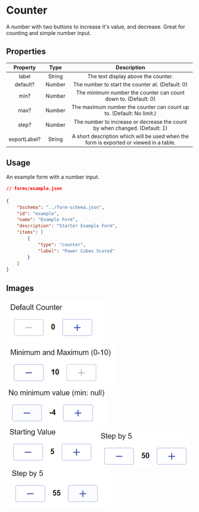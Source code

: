 # Counter
A number with two buttons to increase it's value, and decrease. Great for counting and simple number input.

## Properties

| Property |  Type  |                                 Description                                |
|:--------:|:------:|:--------------------------------------------------------------------------:|
|   label  | String |                     The text display above the counter.                    |
| default? | Number |              The number to start the counter at. (Default: 0)              |
|   min?   | Number |       The minimum number the counter can count down to. (Default: 0)       |
|   max?   | Number |    The maximum number the counter can count up to. (Default: No limit.)    |
|   step?  | Number | The number to increase or decrease the count by when changed. (Default: 1) |
| exportLabel? |  String | A short description which will be used when the form is exported or viewed in a table. |

## Usage
An example form with a number input.
```json
// forms/example.json

{
    "$schema": "../form-schema.json",
    "id": "example",
    "name": "Example Form",
    "description": "Starter Example Form",
    "items": [
        {
            "type": "counter",
            "label": "Power Cubes Scored"
        }
    ]
}
```

## Images
![counter](../img/counter.png ":size=200%")
![counter-max](../img/counter-max.png ":size=200%")
![counter-no-min](../img/counter-no-min.png ":size=200%")
![counter-start](../img/counter-start.png ":size=200%")
![counter-step-1](../img/counter-step-1.png ":size=200%")
![counter-step-2](../img/counter-step-2.png ":size=200%")
